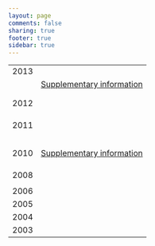 ```yaml
---
layout: page
comments: false
sharing: true
footer: true
sidebar: true
---
```


<script>
var details = false;
var details = {"firstname":"Satrajit","middlename":"S","lastname":"Ghosh","email":"satra@mit.edu","website":"http:\/\/www.mit.edu\/~satra","address":"","biosketch":"My present research focuses on novel computational approaches for representing multimodal data in the context of the clinical disorders and to develop models for diagnosing and predicting treatment outcome. This is currently being applied to stuttering, ADHD, MDD and SAD. I am also involved with the development and validation of realtime-fMRI as a clinical tool in the context of new project funded by the DoD. I have developed state-of-the-art tools for region of interest analysis of neuroimaging data. As P.I. of an R03 from NIBIB I initiated the development of a Python-based, open-source, multi-institution software project aimed at improving interoperability among existing imaging analysis software packages (http:\/\/nipy.org\/nipype). My prior work has involved real-time synthesis of computer music and sound effects, controlling chaotic oscillators, computational modeling of speech acquisition and production, and real-time DSP-based speech signal processing."};
var readonly = '1';
var rootpath = 'http://publicationslist.org/';
var ownpage = '1';
var userid = 'satra';
var mode = 'publish';
var nothumbs = 0;
var publistBrand = "PublicationsList.org";
var localInstall = 0;
<!--
   function setStyle(str) {
     document.getElementById("styleid").href = str;
   }
-->
</script>


<script src='http://publicationslist.org/schema.js'></script>

<script>
var publist = [
{"refid":"1","repocollections":"","attachment":"","_thumb":"","articletype":"article","sectionheading":"","title":"Cine magnetic resonance imaging with simultaneous audio to evaluate pediatric velopharyngeal insufficiency.","year":"2011","author":"Amanda L Silver, Katherine Nimkin, Jean E Ashland, Satrajit S Ghosh, Andre J W van der Kouwe, Matthew T Brigger, Christopher J Hartnick","journal":"Arch Otolaryngol Head Neck Surg","volume":"137","number":"3","pages":"258-263","month":"Mar","doi":"10.1001\/archoto.2011.11","pubmed":"21422310","pdflink":"http:\/\/www.mendeley.com\/download\/public\/1121631\/4512648195\/de0f8fc781c08412ecd257f337e1d3d63d7b4c41\/dl.pdf","urllink":"","abstract":"To develop a protocol linking cine magnetic resonance (MR) imaging to simultaneously acquired audio recordings of specific phonatory tasks to evaluate velopharyngeal insufficiency (VPI) in children.","note":"","tags":"Adolescent,Adult,Child,Female,Humans,Image Processing, Computer-Assisted,Magnetic Resonance Imaging, Cine,Male,Palate, Soft,Phonation,Reference Values,Tape Recording,Velopharyngeal Insufficiency","publisher":"","booktitle":"","editor":"","address":"","school":"","issn":"1538-361X","isi":"","key":"Silver2011","howpublished":""},
{"refid":"2","repocollections":"","attachment":"","_thumb":"","articletype":"article","sectionheading":"","title":"fMRI investigation of unexpected somatosensory feedback perturbation during speech.","year":"2011","author":"Elisa Golfinopoulos, Jason A Tourville, Jason W Bohland, Satrajit S Ghosh, Alfonso Nieto-Castanon, Frank H Guenther","journal":"Neuroimage","volume":"55","number":"3","pages":"1324-1338","month":"Apr","doi":"10.1016\/j.neuroimage.2010.12.065","pubmed":"21195191","pdflink":"http:\/\/www.mendeley.com\/download\/public\/1121631\/4449461245\/63666819e01265d6d2ddd75e064b97fc92bde1bf\/dl.pdf","urllink":"","abstract":"Somatosensory feedback plays a critical role in the coordination of articulator movements for speech production. In response to unexpected resistance to lip or jaw movements during speech, fluent speakers can use the difference between the somatosensory expectations of a speech sound and the actual somatosensory feedback to adjust the trajectories of functionally relevant but unimpeded articulators. In an effort to investigate the neural substrates underlying the somatosensory feedback control of speech, we used an event-related sparse sampling functional magnetic resonance imaging paradigm and a novel pneumatic device that unpredictably blocked subjects' jaw movements. In comparison to speech, perturbed speech, in which jaw perturbation prompted the generation of compensatory speech motor commands, demonstrated increased effects in bilateral ventral motor cortex, right-lateralized anterior supramarginal gyrus, inferior frontal gyrus pars triangularis and ventral premotor cortex, and bilateral inferior posterior cerebellum (lobule VIII). Structural equation modeling revealed a significant increased influence from left anterior supramarginal gyrus to right anterior supramarginal gyrus and from left anterior supramarginal gyrus to right ventral premotor cortex as well as a significant increased reciprocal influence between right ventral premotor cortex and right ventral motor cortex and right anterior supramarginal gyrus and right inferior frontal gyrus pars triangularis for perturbed speech relative to speech. These results suggest that bilateral anterior supramarginal gyrus, right inferior frontal gyrus pars triangularis, right ventral premotor and motor cortices are functionally coupled and influence speech motor output when somatosensory feedback is unexpectedly perturbed during speech production.","note":"","tags":"Adult,Biomechanics,Cerebellum,Cerebral Cortex,Data Interpretation, Statistical,Electric Stimulation,Feedback, Physiological,Female,Functional Laterality,Humans,Image Processing, Computer-Assisted,Jaw,Magnetic Resonance Imaging,Male,Middle Aged,Models, Statistical,Oxygen,Phonetics,Physical Stimulation,Psychomotor Performance,Speech,Young Adult","publisher":"","booktitle":"","editor":"","address":"","school":"","issn":"1095-9572","isi":"","key":"Golfinopoulos2011","howpublished":""},
{"refid":"3","repocollections":"","attachment":"","_thumb":"","articletype":"article","sectionheading":"","title":"Evaluating the validity of volume-based and surface-based brain image registration for developmental cognitive neuroscience studies in children 4 to 11 years of age.","year":"2010","author":"Satrajit S Ghosh, Sita Kakunoori, Jean Augustinack, Alfonso Nieto-Castanon, Ioulia Kovelman, Nadine Gaab, Joanna A Christodoulou, Christina Triantafyllou, John D E Gabrieli, Bruce Fischl","journal":"Neuroimage","volume":"53","number":"1","pages":"85-93","month":"Oct","doi":"10.1016\/j.neuroimage.2010.05.075","pubmed":"20621657","pdflink":"http:\/\/www.mendeley.com\/download\/public\/1121631\/4527114305\/cca38234ad1e647fd57adf0a7c1d7504a3dae882\/dl.pdf","urllink":"","abstract":"Understanding the neurophysiology of human cognitive development relies on methods that enable accurate comparison of structural and functional neuroimaging data across brains from people of different ages. A fundamental question is whether the substantial brain growth and related changes in brain morphology that occur in early childhood permit valid comparisons of brain structure and function across ages. Here we investigated whether valid comparisons can be made in children from ages 4 to 11, and whether there are differences in the use of volume-based versus surface-based registration approaches for aligning structural landmarks across these ages. Regions corresponding to the calcarine sulcus, central sulcus, and Sylvian fissure in both the hemispheres were manually labeled on T1-weighted structural magnetic resonance images from 31 children ranging in age from 4.2 to 11.2years old. Quantitative measures of shape similarity and volumetric-overlap of these manually labeled regions were calculated when brains were aligned using a 12-parameter affine transform, SPM's nonlinear normalization, a diffeomorphic registration (ANTS), and FreeSurfer's surface-based registration. Registration error for normalization into a common reference framework across participants in this age range was lower than commonly used functional imaging resolutions. Surface-based registration provided significantly better alignment of cortical landmarks than volume-based registration. In addition, registering children's brains to a common space does not result in an age-associated bias between older and younger children, making it feasible to accurately compare structural properties and patterns of brain activation in children from ages 4 to 11.","note":"","tags":"Aging,Algorithms,Brain,Child, Preschool,Cognition,Female,Humans,Image Enhancement,Image Interpretation, Computer-Assisted,Imaging, Three-Dimensional,Male,Neurosciences,Reproducibility of Results,Sensitivity and Specificity,Subtraction Technique","publisher":"","booktitle":"","editor":"","address":"","school":"","issn":"1095-9572","isi":"","key":"Ghosh2010","howpublished":""},
{"refid":"4","repocollections":"","attachment":"","_thumb":"","articletype":"article","sectionheading":"","title":"Evaluation of volume-based and surface-based brain image registration methods.","year":"2010","author":"Arno Klein, Satrajit S Ghosh, Brian Avants, B T T Yeo, Bruce Fischl, Babak Ardekani, James C Gee, J J Mann, Ramin V Parsey","journal":"Neuroimage","volume":"51","number":"1","pages":"214-220","month":"May","doi":"10.1016\/j.neuroimage.2010.01.091","pubmed":"20123029","pdflink":"http:\/\/www.mendeley.com\/download\/public\/1121631\/4366884125\/6a27fb3d80567e44cd35e6d935d163850e04bd53\/dl.pdf","urllink":"","abstract":"Establishing correspondences across brains for the purposes of comparison and group analysis is almost universally done by registering images to one another either directly or via a template. However, there are many registration algorithms to choose from. A recent evaluation of fully automated nonlinear deformation methods applied to brain image registration was restricted to volume-based methods. The present study is the first that directly compares some of the most accurate of these volume registration methods with surface registration methods, as well as the first study to compare registrations of whole-head and brain-only (de-skulled) images. We used permutation tests to compare the overlap or Hausdorff distance performance for more than 16,000 registrations between 80 manually labeled brain images. We compared every combination of volume-based and surface-based labels, registration, and evaluation. Our primary findings are the following: 1. de-skulling aids volume registration methods; 2. custom-made optimal average templates improve registration over direct pairwise registration; and 3. resampling volume labels on surfaces or converting surface labels to volumes introduces distortions that preclude a fair comparison between the highest ranking volume and surface registration methods using present resampling methods. From the results of this study, we recommend constructing a custom template from a limited sample drawn from the same or a similar representative population, using the same algorithm used for registering brains to the template.","note":"","tags":"Adult,Algorithms,Brain,Female,Head,Humans,Image Processing, Computer-Assisted,Imaging, Three-Dimensional,Magnetic Resonance Imaging,Male,Organ Size,Software,Young Adult","publisher":"","booktitle":"","editor":"","address":"","school":"","issn":"1095-9572","isi":"","key":"Klein2010","howpublished":""},
{"refid":"5","repocollections":"","attachment":"","_thumb":"","articletype":"article","sectionheading":"","title":"A neuroimaging study of premotor lateralization and cerebellar involvement in the production of phonemes and syllables.","year":"2008","author":"Satrajit S Ghosh, Jason A Tourville, Frank H Guenther","journal":"J Speech Lang Hear Res","volume":"51","number":"5","pages":"1183-1202","month":"Oct","doi":"10.1044\/1092-4388(2008\/07-0119)","pubmed":"18664692","pdflink":"http:\/\/www.mendeley.com\/download\/public\/1121631\/4449474285\/931d5d11879bdbb1d8bdecd4507dc993e4a34a80\/dl.pdf","urllink":"","abstract":"This study investigated the network of brain regions involved in overt production of vowels, monosyllables, and bisyllables to test hypotheses derived from the Directions Into Velocities of Articulators (DIVA) model of speech production (Guenther, Ghosh, & Tourville, 2006). The DIVA model predicts left lateralized activity in inferior frontal cortex when producing a single syllable or phoneme and increased cerebellar activity for consonant-vowel syllables compared with steady-state vowels.","note":"","tags":"Adult,Auditory Cortex,Basal Ganglia,Brain Mapping,Cerebellum,Female,Frontal Lobe,Functional Laterality,Humans,Magnetic Resonance Imaging,Male,Middle Aged,Motor Cortex,Phonetics,Somatosensory Cortex,Speech,Thalamus","publisher":"","booktitle":"","editor":"","address":"","school":"","issn":"1092-4388","isi":"","key":"Ghosh2008","howpublished":""},
{"refid":"6","repocollections":"","attachment":"","_thumb":"","articletype":"article","sectionheading":"","title":"Neural modeling and imaging of the cortical interactions underlying syllable production.","year":"2006","author":"Frank H Guenther, Satrajit S Ghosh, Jason A Tourville","journal":"Brain Lang","volume":"96","number":"3","pages":"280-301","month":"Mar","doi":"10.1016\/j.bandl.2005.06.001","pubmed":"16040108","pdflink":"http:\/\/www.mendeley.com\/download\/public\/1121631\/4140896052\/ad6dad3505a13837b2cb9d6b7e63d577a8fb439e\/dl.pdf","urllink":"","abstract":"This paper describes a neural model of speech acquisition and production that accounts for a wide range of acoustic, kinematic, and neuroimaging data concerning the control of speech movements. The model is a neural network whose components correspond to regions of the cerebral cortex and cerebellum, including premotor, motor, auditory, and somatosensory cortical areas. Computer simulations of the model verify its ability to account for compensation to lip and jaw perturbations during speech. Specific anatomical locations of the model's components are estimated, and these estimates are used to simulate fMRI experiments of simple syllable production.","note":"","tags":"Brain Mapping,Cerebral Cortex,Computer Simulation,Humans,Magnetic Resonance Imaging,Models, Neurological,Nerve Net,Psychomotor Performance,Speech,Synaptic Transmission","publisher":"","booktitle":"","editor":"","address":"","school":"","issn":"0093-934X","isi":"","key":"Guenther2006","howpublished":""},
{"refid":"7","repocollections":"","attachment":"","_thumb":"","articletype":"article","sectionheading":"","title":"Representation of sound categories in auditory cortical maps.","year":"2004","author":"Frank H Guenther, Alfonso Nieto-Castanon, Satrajit S Ghosh, Jason A Tourville","journal":"J Speech Lang Hear Res","volume":"47","number":"1","pages":"46-57","month":"Feb","doi":"10.1044\/1092-4388(2004\/005)","pubmed":"15072527","pdflink":"http:\/\/www.mendeley.com\/download\/public\/1121631\/4449474265\/6c957087d7c618235c8bfb5df916dbb575475120\/dl.pdf","urllink":"","abstract":"Functional magnetic resonance imaging (fMRI) was used to investigate the representation of sound categories in human auditory cortex. Experiment 1 investigated the representation of prototypical (good) and nonprototypical (bad) examples of a vowel sound. Listening to prototypical examples of a vowel resulted in less auditory cortical activation than did listening to nonprototypical examples. Experiments 2 and 3 investigated the effects of categorization training and discrimination training with novel nonspeech sounds on auditory cortical representations. The 2 training tasks were shown to have opposite effects on the auditory cortical representation of sounds experienced during training: Discrimination training led to an increase in the amount of activation caused by the training stimuli, whereas categorization training led to decreased activation. These results indicate that the brain efficiently shifts neural resources away from regions of acoustic space where discrimination between sounds is not behaviorally important (e.g., near the center of a sound category) and toward regions where accurate discrimination is needed. The results also provide a straightforward neural account of learned aspects of perceptual distortion near sound categories: Sounds from the center of a category are more difficult to discriminate from each other than sounds near category boundaries because they are represented by fewer cells in the auditory cortical areas.","note":"","tags":"Acoustic Stimulation,Adolescent,Adult,Auditory Cortex,Auditory Threshold,Brain Mapping,Dominance, Cerebral,Female,Humans,Magnetic Resonance Imaging,Male,Middle Aged,Speech Discrimination Tests,Speech Perception","publisher":"","booktitle":"","editor":"","address":"","school":"","issn":"1092-4388","isi":"","key":"Guenther2004","howpublished":""},
{"refid":"8","repocollections":"","attachment":"","_thumb":"","articletype":"article","sectionheading":"","title":"Region of interest based analysis of functional imaging data.","year":"2003","author":"Alfonso Nieto-Castanon, Satrajit S Ghosh, Jason A Tourville, Frank H Guenther","journal":"Neuroimage","volume":"19","number":"4","pages":"1303-1316","month":"Aug","doi":"10.1016\/S1053-8119(03)00188-5","pubmed":"12948689","pdflink":"http:\/\/www.mendeley.com\/download\/public\/1121631\/4140898702\/344a1dd03d94779f950beea9220b0a91f67cd57a\/dl.pdf","urllink":"","abstract":"fMRI analysis techniques are presented that test functional hypotheses at the region of interest (ROI) level. An SPM-compatible Matlab toolbox has been developed that allows the creation of subject-specific ROI masks based on anatomical markers and the testing of functional hypotheses on the regional response using multivariate time-series analysis techniques. The combined application of subject-specific ROI definition and region-level functional analysis is shown to appropriately compensate for intersubject anatomical variability, offering finer localization and increased sensitivity to task-related effects than standard techniques based on whole-brain normalization and voxel or cluster-level functional analysis, while providing a more direct link between discrete brain region hypotheses and the statistical analyses used to test them.","note":"","tags":"Artifacts,Brain Mapping,Cerebral Cortex,Humans,Image Processing, Computer-Assisted,Imaging, Three-Dimensional,Linear Models,Magnetic Resonance Imaging,Mathematical Computing,Monte Carlo Method,Multivariate Analysis,Neural Networks (Computer)","publisher":"","booktitle":"","editor":"","address":"","school":"","issn":"1053-8119","isi":"","key":"Nieto-Castanon2003","howpublished":""},
{"refid":"9","repocollections":"","attachment":"","_thumb":"","articletype":"article","sectionheading":"","title":"Mindboggle: automated brain labeling with multiple atlases.","year":"2005","author":"Arno Klein, Brett Mensh, Satrajit Ghosh, Jason Tourville, Joy Hirsch","journal":"BMC Med Imaging","volume":"5","number":"","pages":"","month":"Oct","doi":"10.1186\/1471-2342-5-7","pubmed":"16202176","pdflink":"http:\/\/www.mendeley.com\/download\/public\/1121631\/4449474255\/d7abfa0a5fe0155360e7383d35a5ff4576ed4893\/dl.pdf","urllink":"","abstract":"To make inferences about brain structures or activity across multiple individuals, one first needs to determine the structural correspondences across their image data. We have recently developed Mindboggle as a fully automated, feature-matching approach to assign anatomical labels to cortical structures and activity in human brain MRI data. Label assignment is based on structural correspondences between labeled atlases and unlabeled image data, where an atlas consists of a set of labels manually assigned to a single brain image. In the present work, we study the influence of using variable numbers of individual atlases to nonlinearly label human brain image data.","note":"","tags":"","publisher":"","booktitle":"","editor":"","address":"","school":"","issn":"1471-2342","isi":"","key":"Klein2005","howpublished":""},
{"refid":"10","repocollections":"","attachment":"","_thumb":"","articletype":"article","sectionheading":"","title":"Computing moment-to-moment BOLD activation for real-time neurofeedback.","year":"2011","author":"Oliver Hinds, Satrajit Ghosh, Todd W Thompson, Julie J Yoo, Susan Whitfield-Gabrieli, Christina Triantafyllou, John D E Gabrieli","journal":"Neuroimage","volume":"54","number":"1","pages":"361-368","month":"Jan","doi":"10.1016\/j.neuroimage.2010.07.060","pubmed":"20682350","pdflink":"http:\/\/www.mendeley.com\/download\/public\/1121631\/4366448085\/bb88e1c9439a8ff26d789384496c2f505dba2181\/dl.%20-%202011%20-%20neuroimage%20computing%20moment-to-moment%20bold%20activation%20for%20real-time%20neurofeedback","urllink":"","abstract":"Estimating moment-to-moment changes in blood oxygenation level dependent (BOLD) activation levels from functional magnetic resonance imaging (fMRI) data has applications for learned regulation of regional activation, brain state monitoring, and brain-machine interfaces. In each of these contexts, accurate estimation of the BOLD signal in as little time as possible is desired. This is a challenging problem due to the low signal-to-noise ratio of fMRI data. Previous methods for real-time fMRI analysis have either sacrificed the ability to compute moment-to-moment activation changes by averaging several acquisitions into a single activation estimate or have sacrificed accuracy by failing to account for prominent sources of noise in the fMRI signal. Here we present a new method for computing the amount of activation present in a single fMRI acquisition that separates moment-to-moment changes in the fMRI signal intensity attributable to neural sources from those due to noise, resulting in a feedback signal more reflective of neural activation. This method computes an incremental general linear model fit to the fMRI time series, which is used to calculate the expected signal intensity at each new acquisition. The difference between the measured intensity and the expected intensity is scaled by the variance of the estimator in order to transform this residual difference into a statistic. Both synthetic and real data were used to validate this method and compare it to the only other published real-time fMRI method.","note":"","tags":"Biofeedback, Psychology,Computing Methodologies,Feedback, Physiological,Feedback, Psychological,Humans,Image Processing, Computer-Assisted,Kinetics,Magnetic Resonance Imaging,Oxygen,Reproducibility of Results,Signal Transduction","publisher":"","booktitle":"","editor":"","address":"","school":"","issn":"1095-9572","isi":"","key":"Hinds2011","howpublished":""},
{"refid":"11","repocollections":"","attachment":"","_thumb":"","articletype":"article","sectionheading":"","title":"Prediction of Successful Memory Encoding from fMRI Data.","year":"2008","author":"S K Balci, M R Sabuncu, J Yoo, S S Ghosh, S Whitfield-Gabrieli, J D E Gabrieli, P Golland","journal":"Med Image Comput Comput Assist Interv","volume":"2008","number":"11","pages":"97-104","month":"Sep","doi":"10.1901\/jaba.2008.2008-97","pubmed":"20401334","pdflink":"http:\/\/www.mendeley.com\/download\/public\/1121631\/4449474275\/d7f7c9895a8a70e76691722a364794be1182e9c3\/dl.pdf","urllink":"","abstract":"In this work, we explore the use of classification algorithms in predicting mental states from functional neuroimaging data. We train a linear support vector machine classifier to characterize spatial fMRI activation patterns. We employ a general linear model based feature extraction method and use the t-test for feature selection. We evaluate our method on a memory encoding task, using participants' subjective prediction about learning as a benchmark for our classifier. We show that the classifier achieves better than random predictions and the average accuracy is close to subject's own prediction performance. In addition, we validate our tool on a simple motor task where we demonstrate an average prediction accuracy of over 90%. Our experiments demonstrate that the classifier performance depends significantly on the complexity of the experimental design and the mental process of interest.","note":"","tags":"","publisher":"","booktitle":"","editor":"","address":"","school":"","issn":"","isi":"","key":"Balci2008","howpublished":""},
{"refid":"12","repocollections":"","attachment":"","_thumb":"","articletype":"article","sectionheading":"","title":"An investigation of the relation between sibilant production and somatosensory and auditory acuity.","year":"2010","author":"Satrajit S Ghosh, Melanie L Matthies, Edwin Maas, Alexandra Hanson, Mark Tiede, Lucie M\u00e9nard, Frank H Guenther, Harlan Lane, Joseph S Perkell","journal":"J Acoust Soc Am","volume":"128","number":"5","pages":"3079-3087","month":"Nov","doi":"10.1121\/1.3493430","pubmed":"21110603","pdflink":"http:\/\/www.mendeley.com\/download\/public\/1121631\/4449461225\/693235738d8cc562c92b137e62dacaf3ac1e84c1\/dl.pdf","urllink":"","abstract":"The relation between auditory acuity, somatosensory acuity and the magnitude of produced sibilant contrast was investigated with data from 18 participants. To measure auditory acuity, stimuli from a synthetic sibilant continuum ([s]-[\u0283]) were used in a four-interval, two-alternative forced choice adaptive-staircase discrimination task. To measure somatosensory acuity, small plastic domes with grooves of different spacing were pressed against each participant's tongue tip and the participant was asked to identify one of four possible orientations of the grooves. Sibilant contrast magnitudes were estimated from productions of the words 'said,' 'shed,' 'sid,' and 'shid'. Multiple linear regression revealed a significant relation indicating that a combination of somatosensory and auditory acuity measures predicts produced acoustic contrast. When the participants were divided into high- and low-acuity groups based on their median somatosensory and auditory acuity measures, separate ANOVA analyses with sibilant contrast as the dependent variable yielded a significant main effect for each acuity group. These results provide evidence that sibilant productions have auditory as well as somatosensory goals and are consistent with prior results and the theoretical framework underlying the DIVA model of speech production.","note":"","tags":"Auditory Cortex,Feedback,Female,Humans,Linear Models,Male,Phonation,Phonetics,Proprioception,Somatosensory Cortex,Speech Perception,Speech Production Measurement,Tongue,Touch Perception,Young Adult","publisher":"","booktitle":"","editor":"","address":"","school":"","issn":"1520-8524","isi":"","key":"Ghosh2010","howpublished":""},
{"refid":"13","repocollections":"","attachment":"","_thumb":"","articletype":"article","sectionheading":"","title":"Adaptive auditory feedback control of the production of formant trajectories in the Mandarin triphthong \/iau\/ and its pattern of generalization.","year":"2010","author":"Shanqing Cai, Satrajit S Ghosh, Frank H Guenther, Joseph S Perkell","journal":"J Acoust Soc Am","volume":"128","number":"4","pages":"2033-2048","month":"Oct","doi":"10.1121\/1.3479539","pubmed":"20968374","pdflink":"http:\/\/www.mendeley.com\/download\/public\/1121631\/4449474295\/1b1da271d0f7f7bd69e5c9e1a6f4dfdf0d9cf762\/dl.pdf","urllink":"","abstract":"In order to test whether auditory feedback is involved in the planning of complex articulatory gestures in time-varying phonemes, the current study examined native Mandarin speakers' responses to auditory perturbations of their auditory feedback of the trajectory of the first formant frequency during their production of the triphthong \/iau\/. On average, subjects adaptively adjusted their productions to partially compensate for the perturbations in auditory feedback. This result indicates that auditory feedback control of speech movements is not restricted to quasi-static gestures in monophthongs as found in previous studies, but also extends to time-varying gestures. To probe the internal structure of the mechanisms of auditory-motor transformations, the pattern of generalization of the adaptation learned on the triphthong \/iau\/ to other vowels with different temporal and spatial characteristics (produced only under masking noise) was tested. A broad but weak pattern of generalization was observed; the strength of the generalization diminished with increasing dissimilarity from \/iau\/. The details and implications of the pattern of generalization are examined and discussed in light of previous sensorimotor adaptation studies of both speech and limb motor control and a neurocomputational model of speech motor control.","note":"","tags":"Adaptation, Psychological,Adult,Audiometry, Speech,Auditory Pathways,Auditory Threshold,Feedback, Psychological,Female,Gestures,Humans,Male,Motor Activity,Phonetics,Signal Detection, Psychological,Sound Spectrography,Speech Acoustics,Speech Perception,Time Factors","publisher":"","booktitle":"","editor":"","address":"","school":"","issn":"1520-8524","isi":"","key":"Cai2010","howpublished":""},
{"refid":"14","repocollections":"","attachment":"","_thumb":"","articletype":"article","sectionheading":"","title":"Nipype: a flexible, lightweight and extensible neuroimaging data processing framework in python.","year":"2011","author":"Krzysztof Gorgolewski, Christopher D Burns, Cindee Madison, Dav Clark, Yaroslav O Halchenko, Michael L Waskom, Satrajit S Ghosh","journal":"Front Neuroinform","volume":"5","number":"","pages":"","month":"08","doi":"10.3389\/fninf.2011.00013","pubmed":"21897815","pdflink":"http:\/\/www.mendeley.com\/download\/public\/1121631\/4449461235\/b85bf8a0689b3b6b631c5470776cbbf90b7e7993\/dl.pdf","urllink":"","abstract":"Current neuroimaging software offer users an incredible opportunity to analyze their data in different ways, with different underlying assumptions. Several sophisticated software packages (e.g., AFNI, BrainVoyager, FSL, FreeSurfer, Nipy, R, SPM) are used to process and analyze large and often diverse (highly multi-dimensional) data. However, this heterogeneous collection of specialized applications creates several issues that hinder replicable, efficient, and optimal use of neuroimaging analysis approaches: (1) No uniform access to neuroimaging analysis software and usage information; (2) No framework for comparative algorithm development and dissemination; (3) Personnel turnover in laboratories often limits methodological continuity and training new personnel takes time; (4) Neuroimaging software packages do not address computational efficiency; and (5) Methods sections in journal articles are inadequate for reproducing results. To address these issues, we present Nipype (Neuroimaging in Python: Pipelines and Interfaces; http:\/\/nipy.org\/nipype), an open-source, community-developed, software package, and scriptable library. Nipype solves the issues by providing Interfaces to existing neuroimaging software with uniform usage semantics and by facilitating interaction between these packages using Workflows. Nipype provides an environment that encourages interactive exploration of algorithms, eases the design of Workflows within and between packages, allows rapid comparative development of algorithms and reduces the learning curve necessary to use different packages. Nipype supports both local and remote execution on multi-core machines and clusters, without additional scripting. Nipype is Berkeley Software Distribution licensed, allowing anyone unrestricted usage. An open, community-driven development philosophy allows the software to quickly adapt and address the varied needs of the evolving neuroimaging community, especially in the context of increasing demand for reproducible research.","note":"","tags":"","publisher":"","booktitle":"","editor":"","address":"","school":"","issn":"1662-5196","isi":"","key":"Gorgolewski2011","howpublished":""},
{"refid":"15","repocollections":"","attachment":"","_thumb":"","articletype":"article","sectionheading":"","title":"Focal manipulations of formant trajectories reveal a role of auditory feedback in the online control of both within-syllable and between-syllable speech timing.","year":"2011","author":"Shanqing Cai, Satrajit S Ghosh, Frank H Guenther, Joseph S Perkell","journal":"J Neurosci","volume":"31","number":"45","pages":"16483-16490","month":"Nov","doi":"10.1523\/JNEUROSCI.3653-11.2011","pubmed":"22072698","pdflink":"http:\/\/www.mendeley.com\/download\/public\/1121631\/4511952695\/384a7318fee171f84998dde0027fa7057d8c88ec\/dl.pdf","urllink":"","abstract":"Within the human motor repertoire, speech production has a uniquely high level of spatiotemporal complexity. The production of running speech comprises the traversing of spatial positions with precisely coordinated articulator movements to produce 10-15 sounds\/s. How does the brain use auditory feedback, namely the self-perception of produced speech sounds, in the online control of spatial and temporal parameters of multisyllabic articulation? This question has important bearings on the organizational principles of sequential actions, yet its answer remains controversial due to the long latency of the auditory feedback pathway and technical challenges involved in manipulating auditory feedback in precisely controlled ways during running speech. In this study, we developed a novel technique for introducing time-varying, focal perturbations in the auditory feedback during multisyllabic, connected speech. Manipulations of spatial and temporal parameters of the formant trajectory were tested separately on two groups of subjects as they uttered \"I owe you a yo-yo.\" Under these perturbations, significant and specific changes were observed in both the spatial and temporal parameters of the produced formant trajectories. Compensations to spatial perturbations were bidirectional and opposed the perturbations. Furthermore, under perturbations that manipulated the timing of auditory feedback trajectory (slow-down or speed-up), significant adjustments in syllable timing were observed in the subjects' productions. These results highlight the systematic roles of auditory feedback in the online control of a highly over-learned action as connected speech articulation and provide a first look at the properties of this type of sensorimotor interaction in sequential movements.","note":"","tags":"","publisher":"","booktitle":"","editor":"","address":"","school":"","issn":"1529-2401","isi":"","key":"Cai2011","howpublished":""},
{"refid":"16","repocollections":"","attachment":"","_thumb":"","articletype":"article","sectionheading":"","title":"The influence of auditory acuity on acoustic variability and the use of motor equivalence during adaptation to a perturbation.","year":"2011","author":"Jana Brunner, Satrajit Ghosh, Philip Hoole, Melanie Matthies, Mark Tiede, Joseph Perkell","journal":"J Speech Lang Hear Res","volume":"54","number":"3","pages":"727-739","month":"Jun","doi":"10.1044\/1092-4388(2010\/09-0256)","pubmed":"20966388","pdflink":"http:\/\/www.mendeley.com\/download\/public\/1121631\/4449461265\/4164c4e0cf249ccbc950dac70720b9d95103bc51\/dl.pdf","urllink":"","abstract":"The aim of this study was to relate speakers' auditory acuity for the sibilant contrast, their use of motor equivalent trading relationships in producing the sibilant \/\u222b\/, and their produced acoustic distance between the sibilants \/s\/ and \/\u222b\/. Specifically, the study tested the hypotheses that during adaptation to a perturbation of vocal-tract shape, high-acuity speakers use motor equivalence strategies to a greater extent than do low-acuity speakers in order to reach their smaller phonemic goal regions, and that high-acuity speakers produce greater acoustic distance between 2 sibilant phonemes than do low-acuity speakers.","note":"","tags":"Acoustic Stimulation,Adaptation, Physiological,Adult,Female,Hearing,Humans,Lip,Male,Middle Aged,Palate,Phonetics,Speech,Speech Discrimination Tests,Speech Intelligibility,Tongue","publisher":"","booktitle":"","editor":"","address":"","school":"","issn":"1558-9102","isi":"","key":"Brunner2011","howpublished":""},
{"refid":"17","repocollections":"","attachment":"","_thumb":"","articletype":"article","sectionheading":"","title":"Data sharing in neuroimaging research.","year":"2012","author":"Jean-Baptiste Poline, Janis L Breeze, Satrajit Ghosh, Krzysztof Gorgolewski, Yaroslav O Halchenko, Michael Hanke, Christian Haselgrove, Karl G Helmer, David B Keator, Daniel S Marcus, Russell A Poldrack, Yannick Schwartz, John Ashburner, David N Kennedy","journal":"Front Neuroinform","volume":"6","number":"","pages":"","month":"04","doi":"10.3389\/fninf.2012.00009","pubmed":"22493576","pdflink":"http:\/\/www.frontiersin.org\/Journal\/DownloadFile.ashx?pdf=1&FileId=%2030651&articleId=%2017185&Version=%201&ContentTypeId=21&FileName=%20fninf-06-00009.pdf","urllink":"http:\/\/www.frontiersin.org\/Journal\/FullText.aspx?s=752&name=Neuroinformatics&ART_DOI=10.3389\/fninf.2012.00009","abstract":"Significant resources around the world have been invested in neuroimaging studies of brain function and disease. Easier access to this large body of work should have profound impact on research in cognitive neuroscience and psychiatry, leading to advances in the diagnosis and treatment of psychiatric and neurological disease. A trend toward increased sharing of neuroimaging data has emerged in recent years. Nevertheless, a number of barriers continue to impede momentum. Many researchers and institutions remain uncertain about how to share data or lack the tools and expertise to participate in data sharing. The use of electronic data capture (EDC) methods for neuroimaging greatly simplifies the task of data collection and has the potential to help standardize many aspects of data sharing. We review here the motivations for sharing neuroimaging data, the current data sharing landscape, and the sociological or technical barriers that still need to be addressed. The INCF Task Force on Neuroimaging Datasharing, in conjunction with several collaborative groups around the world, has started work on several tools to ease and eventually automate the practice of data sharing. It is hoped that such tools will allow researchers to easily share raw, processed, and derived neuroimaging data, with appropriate metadata and provenance records, and will improve the reproducibility of neuroimaging studies. By providing seamless integration of data sharing and analysis tools within a commodity research environment, the Task Force seeks to identify and minimize barriers to data sharing in the field of neuroimaging.","note":"","tags":"","publisher":"","booktitle":"","editor":"","address":"","school":"","issn":"1662-5196","isi":"","key":"Poline2012","howpublished":""},
{"refid":"20","repocollections":"","attachment":"","_thumb":"","articletype":"article","sectionheading":"","title":"Learning from open source software projects to improve scientific review","year":"2012","author":"Satrajit S Ghosh, Arno Klein, Brian Avants, K Jarrod Millman","journal":"Frontiers in Computational Neuroscience","volume":"6","number":"","pages":"","month":"2012","doi":"10.3389\/fncom.2012.00018","pubmed":"","pdflink":"http:\/\/www.frontiersin.org\/Journal\/DownloadFile.ashx?pdf=1&FileId=%2059390&articleId=%2011817&Version=%201&ContentTypeId=21&FileName=%20fncom-06-00018.pdf","urllink":"http:\/\/www.frontiersin.org\/Journal\/FullText.aspx?s=237&name=Computational_Neuroscience&ART_DOI=10.3389\/fncom.2012.00018","abstract":"Peer-reviewed publications are the primary mechanism for sharing scientific results. The current peer-review process is, however, fraught with many problems that undermine the pace, validity, and credibility of science.   We highlight five salient problems: (1) Reviewers are expected to have comprehensive expertise; (2) Reviewers do not have sufficient access to methods and materials to evaluate a study; (3) Reviewers are not acknowledged; (4) There is no measure of the quality of a review; and (5) Reviews take a lot of time, and once submitted cannot evolve. We propose that these problems can be resolved by making the following changes to the review process. Distributing reviews to many reviewers would allow each reviewer to focus on portions of the article that reflect the reviewer?s specialty or area of interest and place less of a burden on any one reviewer, enabling a more comprehensive and timely review. Providing reviewers materials and methods to perform comprehensive evaluation would facilitate transparency, replication of results and enable greater scrutiny by people from different fields using different nomenclature, leading to greater clarity and cross-fertilization of ideas. Acknowledging reviewers makes it possible to quantitatively assess reviewer contributions, which could be integrated with assessments for promotions and grants. Quantifying review quality could help establish the importance of reviewers and information generated during a review, and assess the importance of a submitted article. Finally, we recommend expediting post-publication reviews and allowing for the dialogue to continue and flourish in a dynamic and interactive manner. We argue that these solutions can be addressed by building upon computer programming code management systems. In this article, we provide examples of current code review systems that offer opportunities for addressing the above problems, and offer suggestions for enhancing code review systems for article review.","note":"","tags":"code review systems,distributed peer review,open source software development,post-publication peer review","publisher":"","booktitle":"","editor":"","address":"","school":"","issn":"1662-5188","isi":"","key":"Ghosh2012","howpublished":"http:\/\/www.frontiersin.org\/Journal\/Abstract.aspx?s=237&name=computational_neuroscience&ART_DOI=10.3389\/fncom.2012.00018"},
{"refid":"22","repocollections":"","attachment":"","_thumb":"","articletype":"article","sectionheading":"","title":"Weak Responses to Auditory Feedback Perturbation during Articulation in Persons Who Stutter: Evidence for Abnormal Auditory-Motor Transformation.","year":"2012","author":"Shanqing Cai, Deryk S Beal, Satrajit S Ghosh, Mark K Tiede, Frank H Guenther, Joseph S Perkell","journal":"PLoS One","volume":"7","number":"7","pages":"","month":"07","doi":"10.1371\/journal.pone.0041830","pubmed":"22911857","pdflink":"http:\/\/www.plosone.org\/article\/fetchObjectAttachment.action?uri=info%3Adoi%2F10.1371%2Fjournal.pone.0041830&representation=PDF","urllink":"http:\/\/www.plosone.org\/article\/info%3Adoi%2F10.1371%2Fjournal.pone.0041830","abstract":"Previous empirical observations have led researchers to propose that auditory feedback (the auditory perception of self-produced sounds when speaking) functions abnormally in the speech motor systems of persons who stutter (PWS). Researchers have theorized that an important neural basis of stuttering is the aberrant integration of auditory information into incipient speech motor commands. Because of the circumstantial support for these hypotheses and the differences and contradictions between them, there is a need for carefully designed experiments that directly examine auditory-motor integration during speech production in PWS. In the current study, we used real-time manipulation of auditory feedback to directly investigate whether the speech motor system of PWS utilizes auditory feedback abnormally during articulation and to characterize potential deficits of this auditory-motor integration. Twenty-one PWS and 18 fluent control participants were recruited. Using a short-latency formant-perturbation system, we examined participants' compensatory responses to unanticipated perturbation of auditory feedback of the first formant frequency during the production of the monophthong [\u03b5]. The PWS showed compensatory responses that were qualitatively similar to the controls' and had close-to-normal latencies (\u223c150 ms), but the magnitudes of their responses were substantially and significantly smaller than those of the control participants (by 47% on average, p<0.05). Measurements of auditory acuity indicate that the weaker-than-normal compensatory responses in PWS were not attributable to a deficit in low-level auditory processing. These findings are consistent with the hypothesis that stuttering is associated with functional defects in the inverse models responsible for the transformation from the domain of auditory targets and auditory error information into the domain of speech motor commands.","note":"","tags":"","publisher":"","booktitle":"","editor":"","address":"","school":"","issn":"1932-6203","isi":"","key":"Cai2012","howpublished":""},
{"refid":"23","repocollections":"","attachment":"","_thumb":"","articletype":"article","sectionheading":"","title":"Predicting treatment response in social anxiety disorder from functional magnetic resonance imaging.","year":"2013","author":"Oliver Doehrmann, Satrajit S Ghosh, Frida E Polli, Gretchen O Reynolds, Franziska Horn, Anisha Keshavan, Christina Triantafyllou, Zeynep M Saygin, Susan Whitfield-Gabrieli, Stefan G Hofmann, Mark Pollack, John D Gabrieli","journal":"JAMA psychiatry (Chicago, Ill.)","volume":"70","number":"1","pages":"87-97","month":"Jan","doi":"10.1001\/2013.jamapsychiatry.5","pubmed":"22945462","pdflink":"http:\/\/www.mendeley.com\/download\/personal\/1121631\/5216929184\/98b19cffd8630acba6943c7e8e1c3a40f5635ae0\/dl.pdf","urllink":"","abstract":"CONTEXT: \r\nCurrent behavioral measures poorly predict treatment outcome in social anxiety disorder (SAD). To our knowledge, this is the first study to examine neuroimaging-based treatment prediction in SAD.\r\nOBJECTIVE:\r\nTo measure brain activation in patients with SAD as a biomarker to predict subsequent response to cognitive behavioral therapy (CBT).\r\nDESIGN:\r\nFunctional magnetic resonance imaging (fMRI) data were collected prior to CBT intervention. Changes in clinical status were regressed on brain responses and tested for selectivity for social stimuli.\r\nSETTING:\r\nPatients were treated with protocol-based CBT at anxiety disorder programs at Boston University or Massachusetts General Hospital and underwent neuroimaging data collection at Massachusetts Institute of Technology.\r\nPATIENTS:\r\nThirty-nine medication-free patients meeting DSM-IV criteria for the generalized subtype of SAD.\r\nINTERVENTIONS:\r\nBrain responses to angry vs neutral faces or emotional vs neutral scenes were examined with fMRI prior to initiation of CBT.\r\nMAIN OUTCOME MEASURES:\r\nWhole-brain regression analyses with differential fMRI responses for angry vs neutral faces and changes in Liebowitz Social Anxiety Scale score as the treatment outcome measure.\r\nRESULTS:\r\nPretreatment responses significantly predicted subsequent treatment outcome of patients selectively for social stimuli and particularly in regions of higher-order visual cortex. Combining the brain measures with information on clinical severity accounted for more than 40% of the variance in treatment response and substantially exceeded predictions based on clinical measures at baseline. Prediction success was unaffected by testing for potential confounding factors such as depression severity at baseline.\r\nCONCLUSIONS:\r\nThe results suggest that brain imaging can provide biomarkers that substantially improve predictions for the success of cognitive behavioral interventions and more generally suggest that such biomarkers may offer evidence-based, personalized medicine approaches for optimally selecting among treatment options for a patient.","note":"","tags":"Adult,Anxiety Disorders,Biological Markers,Brain,Cognitive Therapy,Female,Humans,Magnetic Resonance Imaging,Male,Phobic Disorders,Predictive Value of Tests,Psychotherapy, Group,Treatment Outcome","publisher":"","booktitle":"","editor":"","address":"","school":"","issn":"2168-6238","isi":"","key":"Doehrmann2013","howpublished":""},
{"refid":"24","repocollections":"","attachment":"","_thumb":"","articletype":"article","sectionheading":"","title":"Roles of Default-Mode Network and Supplementary Motor Area in Human Vigilance Performance: Evidence from Real-Time fMRI.","year":"2012","author":"Oliver Hinds, Todd W Thompson, Satrajit Ghosh, Julie J Yoo, Susan Whitfield-Gabrieli, Christina Triantafyllou, John D E Gabrieli","journal":"J Neurophysiol","volume":"","number":"","pages":"","month":"Dec","doi":"10.1152\/jn.00533.2011","pubmed":"23236006","pdflink":"http:\/\/www.mendeley.com\/download\/personal\/1121631\/5748234334\/ec7ee26ab353539773eb9331e90e040c111dcf6c\/dl.pdf","urllink":"","abstract":"We used real-time functional magnetic resonance imaging (fMRI) to determine which regions of the human brain have a role in vigilance as measured by simple reaction time (RT) to occasional and unpredictable visual targets. We first identified brain regions where activation prior to target presentation predicted RT. Slower RT was preceded by greater activation in the default-mode network, including lateral parietal, precuneus, and medial prefrontal cortices; faster RT was preceded by greater activation in the supplementary motor area (SMA). We examined the roles of these brain regions in vigilance by triggering trials based on brain states defined by blood oxygenation level-dependent activation measured using real-time fMRI. When activation of relevant neural systems indicated either a good brain state (increased activation of SMA) or a bad brain state (increased activation of lateral parietal cortex and precuneus) for performance, a target was presented and RT was measured. RT on trials triggered by a good brain state were significantly faster than RT on trials triggered by a bad brain state. Thus, human performance was controlled by monitoring brain states that indicated high or low vigilance. These findings identify neural systems that have a role in vigilance, and provide direct evidence that the default-mode network has a role in human performance. The ability to control and enhance human behavior based on brain state may have broad implications.","note":"","tags":"","publisher":"","booktitle":"","editor":"","address":"","school":"","issn":"1522-1598","isi":"","key":"Hinds2012","howpublished":""},
{"refid":"25","repocollections":"","attachment":"","_thumb":"","articletype":"article","sectionheading":"","title":"Optimized design and analysis of sparse-sampling FMRI experiments.","year":"2013","author":"Tyler K Perrachione, Satrajit S Ghosh","journal":"Front Neurosci","volume":"7","number":"","pages":"","month":"04","doi":"10.3389\/fnins.2013.00055","pubmed":"23616742","pdflink":"http:\/\/www.frontiersin.org\/Journal\/DownloadFile.ashx?pdf=1&FileId=6538&articleId=42140&Version=1&ContentTypeId=21&FileName=fnins-07-00055.pdf","urllink":"http:\/\/www.frontiersin.org\/Brain_Imaging_Methods\/10.3389\/fnins.2013.00055\/full","abstract":"Sparse-sampling is an important methodological advance in functional magnetic resonance imaging (fMRI), in which silent delays are introduced between MR volume acquisitions, allowing for the presentation of auditory stimuli without contamination by acoustic scanner noise and for overt vocal responses without motion-induced artifacts in the functional time series. As such, the sparse-sampling technique has become a mainstay of principled fMRI research into the cognitive and systems neuroscience of speech, language, hearing, and music. Despite being in use for over a decade, there has been little systematic investigation of the acquisition parameters, experimental design considerations, and statistical analysis approaches that bear on the results and interpretation of sparse-sampling fMRI experiments. In this report, we examined how design and analysis choices related to the duration of repetition time (TR) delay (an acquisition parameter), stimulation rate (an experimental design parameter), and model basis function (an analysis parameter) act independently and interactively to affect the neural activation profiles observed in fMRI. First, we conducted a series of computational simulations to explore the parameter space of sparse design and analysis with respect to these variables; second, we validated the results of these simulations in a series of sparse-sampling fMRI experiments. Overall, these experiments suggest the employment of three methodological approaches that can, in many situations, substantially improve the detection of neurophysiological response in sparse fMRI: (1) Sparse analyses should utilize a physiologically informed model that incorporates hemodynamic response convolution to reduce model error. (2) The design of sparse fMRI experiments should maintain a high rate of stimulus presentation to maximize effect size. (3) TR delays of short to intermediate length can be used between acquisitions of sparse-sampled functional image volumes to increase the number of samples and improve statistical power.","note":"","tags":"","publisher":"","booktitle":"","editor":"","address":"","school":"","issn":"1662-4548","isi":"","key":"Perrachione2013","howpublished":""},
{"refid":"26","repocollections":"","attachment":"","_thumb":"","articletype":"article","sectionheading":"","title":"Instrumentation bias in the use and evaluation of scientific software: recommendations for reproducible practices in the computational sciences.","year":"2013","author":"Nicholas J Tustison, Hans J Johnson, Torsten Rohlfing, Arno Klein, Satrajit S Ghosh, Luis Ibanez, Brian B Avants","journal":"Frontiers in neuroscience","volume":"7","number":"","pages":"","month":"09","doi":"10.3389\/fnins.2013.00162","pubmed":"24058331","pdflink":"http:\/\/www.frontiersin.org\/Journal\/DownloadFile.ashx?pdf=1&FileId=10531&articleId=61590&Version=1&ContentTypeId=21&FileName=fnins-07-00162.pdf","urllink":"http:\/\/www.frontiersin.org\/Brain_Imaging_Methods\/10.3389\/fnins.2013.00162\/full","abstract":"","note":"","tags":"","publisher":"","booktitle":"","editor":"","address":"","school":"","issn":"1662-4548","isi":"","key":"Tustison2013","howpublished":""},
{"refid":"27","repocollections":"","attachment":"","_thumb":"","articletype":"inproceedings","sectionheading":"","title":"Predicting Treatment Response from Resting State fMRI Data : Comparison of Parcellation Approaches","year":"2013","author":"Satrajit S Ghosh, Anisha Keshavan, Georg Langs","booktitle":"Pattern Recognition in Neuroimaging (PRNI), 2013 International Workshop on","editor":"","pages":"225-228","organization":"","address":"","publisher":"","doi":"10.1109\/PRNI.2013.64","pubmed":"","pdflink":"http:\/\/www.mendeley.com\/download\/personal\/1121631\/6148324414\/a1ae5caafdb1517fbf6e5d4379af3b64f2c2f729\/dl.pdf","urllink":"","abstract":"Resting state fMRI reveals intrinsic network characteristics present in the brain. They are correlated with behavioral measures, and have made surprising insights in the brains\u2019 connectivity structure possible. At the core of many of those studies is the correlation of behavioral measures, and the characteristics of networks among a set of brain regions. In this paper we evaluate methods that identify functional networks in resting state fMRI in light of predicting treatment response of patients suffering from social anxiety disorder. Results illustrate differences in prediction when obtaining network labelings by population-wide-clustering, subject-specific parcellation, transferring anatomical region labels, or mapping networks from a previous large scale resting state study.","note":"","tags":"Diffusion Embedding;Graph Measures;Resting State Functional MRI;Treatment outcome","month":"","journal":"","volume":"","number":"","school":"","issn":"","isi":"","key":"ref6603596","howpublished":""}]

var uptodate = '';
var recent = false;
for (var i = 0; i < publist.length; i++) {
    publist[i].userid = userid;
}

// Convert a ref object to HTML.
function refToHtml(atype, ref, expanded, userid, rootpath, toggleIdx) {
  if (!atype) atype="article";
  var style = plosStyle;
  var txt = "";
  var fields = fieldsByType[atype];
  var first = true;

  //  txt += ".";


  // Do the common fields.
  txt += "<div class='fulltextlinks'>\n"; // style='float:right; padding-left : 12px; width: 64px;'>";

  if (ref["urllink"]) {
	txt += " <a class='htmllink' title='View HTML version' href='"+httpPrefix(ref.urllink)+"'><img src='"+rootpath+"page-sml.png'/></a>";
  }

  if (ref["pdflink"]) {
	txt += " <a class='pdflink' title='View PDF version' href='"+httpPrefix(ref.pdflink)+"'><img src='"+rootpath+"pdf-sml.png'/></a>";
  }
  var attachmenturl = "";

  if (ref["attachment"]) {
    var ext = ref.attachment.lastIndexOf(".");
    var str = "";
	var tp = "";
    if (ext!=-1) { tp = ref.attachment.substr(ext+1); }

	str += tp;
	if (tp == "pdf") {
	  str = "<img src='"+rootpath+"pdf-sml.png'/>";
	}
	else {
	  str = "[" + str +"]";
	}

	txt += " <a class='pdflink' title='View local version' href='";

	if (ref.attachment.substring(0,4)=="http") {
	  attachmenturl = ref.attachment;
	}
	else {
	  attachmenturl = rootpath+"data/"+userid+"/"+ref.attachment;
	}
	txt += attachmenturl;
	txt += "'>"+str+"</a>";
  }

  if (ref["doi"]) {
    var href = ref.doi;
    if (ref.doi.substr(0,4)!="http") {
      href = "http://dx.doi.org/"+ref.doi;
    }
    txt += " &nbsp;<a target='_blank' class='doilink' title='DOI: "+ref.doi+"' href='"+href+"'>DOI</a>&nbsp;";
  }

  if (ref["pubmed"]) {
    var href = "http://www.ncbi.nlm.nih.gov/entrez/query.fcgi?db=pubmed&cmd=Retrieve&dopt=AbstractPlus&list_uids="+ref.pubmed;

    txt += " &nbsp;<a target='_blank' class='pubmedlink' title='PubMed ID : "+ref.pubmed+"' href='"+href+"'>PMID</a>&nbsp;";
  }
  if (ref["repostatus"]=="accepted") {
    txt += " &nbsp;<br/><a target='repository' class='repolink' title='View Repository Copy' " +
      "href='"+ref.repourl+"'>Repository</a>&nbsp;";
  }
  txt += "</div>";


  // Is there a thumbnail?
  if (ref._thumb) {
    if (typeof(nothumbs)!="undefined" && nothumbs) {} else {
    txt += "<div class='thumbdiv'>";
    if (ref.attachment) {
      txt += " <a target='_blank' class='pdflink' title='View local version' href='"+attachmenturl+"'>";
    }


    var thumburl = ref._thumb;
    if (thumburl.substring(0,4) != "http") {
      // full refid can be user-123
      var refnum = "" + ref.refid; if (refnum.indexOf("-")!==-1) { refnum = refnum.substr(refnum.lastIndexOf("-")+1); }

      thumburl = rootpath+"data/"+userid+"/ref-"+refnum+"/"+ref._thumb;
    }
    txt += "<img width='80px' class='thumbimg' src='"+thumburl+"'/>";
    if (ref.attachment) {
      txt += "</a>";
    }
    txt += "</div>";
    }
  }


  /*
  if (toggleIdx != -1) {
    txt += "<span class='refbody' onmousedown='refDown()' onmousemove='refDrag()' onmouseup='refUp("+toggleIdx+")'>";
  }
  else {
  */
  txt += "<span class='refbody'>";
  //}
  for (var j=0; j<fields.length; j++) {
	var fn = fields[j];

	if (ref[fn]) {
	  if (!first) {
	    txt += " ";
	  }

	  var entry = trim(ref[fn]);

	  if (entry) {
		if (fn=="author") {
		  entry = linkifyAuthors(entry);
		}
		var pre = "";
		var post = " ";
		if (style[fn]) {
		  if (style[fn]["pre"]) { pre = style[fn].pre; }
		  if (style[fn]["post"]) { post = style[fn].post; }
		}
		// work-around for IE6 bug
		if (fn != "author") {// && document.all && !window.XMLHttpRequest) {
		  // Special case for IE6
		  if (fn=="year" || fn=="month" || fn=="institution" || fn=="organization" || fn=="publisher" || fn=="series" || fn=="pages" || fn=="address" || fn=="number") { pre = " "+pre; }
		  var ocl = " onclick='toggleRef("+toggleIdx+")'";
		  if (fn == "title") {
		    var words = entry.split(" ");
		    txt +=  "<a name='x'"+ocl+" class='ax "+fn+"'>"+pre+"</a>";
		    for (var k=0; k<words.length; k++) {
		      txt += "<a name='x'"+ocl+" class='ax "+fn+"'>"+words[k]+"</a> ";
		    }
		    txt +=  "<a name='x'"+ocl+" class='ax "+fn+"'>"+post+"</a>";
		  }
		  else {
		    txt += "<a name='x' class='ax "+fn+"'>"+pre+entry+post+"</a> ";
		  }
		}
		else {
		  txt += entry+" "; // "<a name='x' class='"+fn+"'>"+pre+entry+post+"</a> ";
		}
		//	if (document.all) { txt += "&nbsp;"; }
		first = false;
	  }
	}
  }

  txt += "&nbsp; </span>"; // end of the onclick area. nbsp needed or IE mucks up display


  if (expanded) {
	if (ref["tags"]) {
	  var list = splitTags(ref["tags"]);
	  txt += " <div class='tags'>";
	  var maxtags = 3;

	  for (var k=0; k<list.length; k++) {
		var tag = trim(list[k]);
		var cma = ""; if (k<list.length-1) { cma = ",&nbsp;&nbsp; "; }

		if (k == maxtags && list.length > maxtags) {
		  txt += "<a class='atag layout' id='sata"+tagshowidx+"' href='javascript:showAllTags("+tagshowidx+")'><i>(all "+list.length+" tags)</i></a> <span style='display:none' class='layout' id='sats"+tagshowidx+"'>";
		  tagshowidx ++;
		}

		// if (k!=0) { txt += ",&nbsp;&nbsp; "; }
		txt += " <span><a class='atag layout' href='javascript:showTag(\""+tag+"\")'>"+tag+"</a>"+cma+"</span>";
	  }

	  if (list.length > maxtags) {
		txt += "</span>";
	  }
	  txt += "&nbsp;&nbsp;&nbsp;&nbsp;&nbsp;&nbsp;&nbsp;&nbsp;&nbsp;&nbsp;&nbsp;&nbsp;</div>";
	}

    if (ref["abstract"]) {
      txt += " <div class='abstract layout'>Abstract: "+ref["abstract"]+"</div>"; // *** need to htmlentities...
    }

    if (ref["note"]) {
      txt += " <div class='note layout'>Notes: "+linkify(ref["note"])+"</div>"; // *** need to htmlentities...
    }


    if (ref.repostatus || ref.repocollections) {
      txt += " <div class='note layout'>";
      if (ref["repostatus"] == "harvested") {
        txt += "This publication has been harvested by the repository and is being checked. ";
      }
      else if (ref["repostatus"] == "accepted") {
        txt += "This publication is available from the repository: ";

	if (ref["repoid"]) {
	  txt += "<a class='repolink' target='repository' href='"+ref.repourl+"'>Repository entry: "+ref.repoid+"</a> <br/>";
	}
      }
      else if (ref["repostatus"] == "rejected") {
        txt += "This publication was not accepted by the repository: ";
      }
      else if (ref["repostatus"] == "error") {
        txt += "There was a harvesting error for this item.";
      }
      else if (ref["repocollections"]!=""
	       && ref["repocollections"]!="-"
	       && ref["attachment"]!="") {
        txt += "This publication is available for automated harvesting by the repository";
      }


      txt += "</div>";
    }

  }

  txt += "<div style='clear:right'></div>";


  return txt;
}

</script>




<div class='publist' id='publistdiv'>
<table class="table" table-condensed>
<tr><td valign='top'><div class='yearsep'>2013</div></td>
<td id='td-21'><div id='list21' class='publication'></div></td></tr>
<tr><td></td><td id='td-19'>
<div id='list19' class='publication'></div>
<div>
<a href="http://hdl.handle.net/1721.1/69968" target="_blank" class="badge">Supplementary information</a>
</div>
</td></tr>
<tr><td></td><td id='td-22'><div id='list22' class='publication'></div></td></tr>
<tr><td></td><td id='td-23'><div id='list23' class='publication'></div></td></tr>
<tr><td valign='top'><div class='yearsep'>2012</div></td>
<td id='td-18'><div id='list18' class='publication'></div></td></tr>
<tr><td></td><td id='td-16'><div id='list16' class='publication'></div></td></tr>
<tr><td></td><td id='td-20'><div id='list20' class='publication'></div></td></tr>
<tr><td></td><td id='td-17'><div id='list17' class='publication'></div></td></tr>
<tr><td valign='top'><div class='yearsep'>2011</div></td>
<td id='td-13'><div id='list13' class='publication'></div></td></tr>
<tr><td></td><td id='td-14'><div id='list14' class='publication'></div></td></tr>
<tr><td></td><td id='td-0'><div id='list0' class='publication'></div></td></tr>
<tr><td></td><td id='td-9'><div id='list9' class='publication'></div></td></tr>
<tr><td></td><td id='td-15'><div id='list15' class='publication'></div></td></tr>
<tr><td></td><td id='td-1'><div id='list1' class='publication'></div></td></tr>
<tr><td valign='top'><div class='yearsep'>2010</div></td>
<td id='td-2'><div id='list2' class='publication'></div>
<div>
<a href="http://hdl.handle.net/1721.1/75815"  target="_blank" class="badge">Supplementary information</a>
</div></td></tr>
<tr><td></td><td id='td-11'><div id='list11' class='publication'></div></td></tr>
<tr><td></td><td id='td-3'><div id='list3' class='publication'></div></td></tr>
<tr><td></td><td id='td-12'><div id='list12' class='publication'></div></td></tr>
<tr><td valign='top'><div class='yearsep'>2008</div></td>
<td id='td-10'><div id='list10' class='publication'></div></td></tr>
<tr><td></td><td id='td-4'><div id='list4' class='publication'></div></td></tr>
<tr><td valign='top'><div class='yearsep'>2006</div></td>
<td id='td-5'><div id='list5' class='publication'></div></td></tr>
<tr><td valign='top'><div class='yearsep'>2005</div></td>
<td id='td-8'><div id='list8' class='publication'></div></td></tr>
<tr><td valign='top'><div class='yearsep'>2004</div></td>
<td id='td-6'><div id='list6' class='publication'></div></td></tr>
<tr><td valign='top'><div class='yearsep'>2003</div></td>
<td id='td-7'><div id='list7' class='publication'></div></td></tr>
</table>
</div>


<div id='selectops' style='display:none; clear:right; float:right; padding:1em;  border: 1px solid orange; font-size:8pt;'>

	<div style='padding:1em; margin-top:2em'>
	Export selected items to:
   <a href='javascript:exportSelected("bibtex")'>bibtex</a> |
	<a href='javascript:exportSelected("endnote")'>endnote</a> |
	<a href='javascript:exportSelected("ris")'>Procite (RIS)</a> |
	<a href='javascript:exportSelected("xml")'>Mods XML</a>
	</div>
</div>

<div id='tagslist' style='display:none;'></div>

<div id='authorslist' style='display:none;'></div>


<script>
var userid = "satra";
</script>

<script src='http://publicationslist.org/data/satra/pubutil.js?1266234939'></script>
<script src='http://publicationslist.org/data/satra/pubinit.js?1266234938'></script>

<script>
for (var i = 0; i < publist.length; i++) {
    expandRef(i);
    collapseRef(i);
}
</script>
